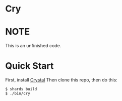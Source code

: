 # Cry
# NOTE
This is an unfinished code.

# Quick Start
First, install [Crystal](https://crystal-lang.org/install/)
Then clone this repo, then do this:
```console
$ shards build
$ ./bin/cry
```
